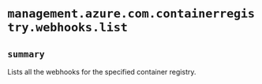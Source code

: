 # `management.azure.com.containerregistry.webhooks.list`

## `summary`
Lists all the webhooks for the specified container registry.


